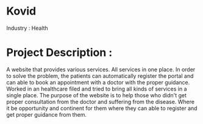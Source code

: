 # Kovid
Industry : Health 
# Project Description :
A website that provides various services. All services in one place. In order to solve the problem, the patients can automatically register the portal and can able to book an appointment with a doctor with the proper guidance. Worked in an healthcare filed and tried to bring all kinds of services in a single place. The purpose of the website is to help those who didn't get proper consultation from the doctor and suffering from the disease. Where it be opportunity and continent for them where they can able to register and get proper guidance from them.
